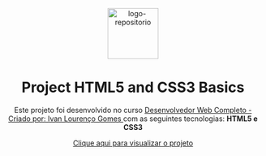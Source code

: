 <p align="center"> <img src="https://github.com/alvesvn/project-html-css-basics/assets/96539606/496881cf-e8f6-4f53-8090-8fa17d4db2fc" alt="logo-repositorio" height="100" widht="100" /></center>

<h1 align="center"> Project HTML5 and CSS3 Basics </h1>

<p align="center"> Este projeto foi desenvolvido no curso <a href="https://www.udemy.com/course/desenvolvedor-web-front-end-completo-html-css-javascript-vue-js-e-git/" target: _blank> Desenvolvedor Web Completo - Criado por: Ivan Lourenço Gomes </a> com as seguintes tecnologias: <strong> HTML5 e CSS3 </strong></center>


<p align="center"><a href="https://tqi-challenge-menu.vercel.app/" target="_blank">Clique aqui para visualizar o projeto</a></center>

